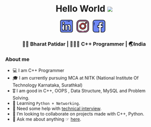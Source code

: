 <div align="center">
  <h1> Hello World <img src="https://media.giphy.com/media/hvRJCLFzcasrR4ia7z/giphy.gif" width="25px"></h1>
</div>

<p align='center'>
<a href="https://www.linkedin.com/in/bharat-patidar-203445197/"><img height="40" src="https://raw.githubusercontent.com/BHARAT0M/BHARAT0M/master/icons/linkedin.png?raw=true"></a>&nbsp;&nbsp;
<a href="https://instagram.com/b_badiya08"><img height="40" src="https://raw.githubusercontent.com/BHARAT0M/BHARAT0M/master/icons/instagram.png?raw=true"></a>&nbsp;&nbsp;
<a href="https://www.facebook.com/bharatbadiya.patidar"><img height="40" src="https://raw.githubusercontent.com/BHARAT0M/BHARAT0M/master/icons/facebook.png?raw=true"></a>&nbsp;&nbsp;

<div align="center">
<h3> 🧑🏻 Bharat Patidar | 👩🏻‍💻 C++ Programmer | 🌏India </h3>
</div>

### About me

- 💻 I am C++ Programmer
- 🎓 I am currently pursuing MCA at NITK (National Institute Of Technology Karnataka, Surathkal)
- 🎖  I am good in C++, OOPS , Data Structure, MySQL and Problem Solving.
- 🌱 Learning `Python + Networking`.
- 🤔 Need some help with [technical interview](https://techinterviewhandbook.org/).
- 👯 I’m looking to collaborate on projects made with C++, Python.
- 💬 Ask me about anything ☞ [here](https://instagram.com/b_badiya08/).
